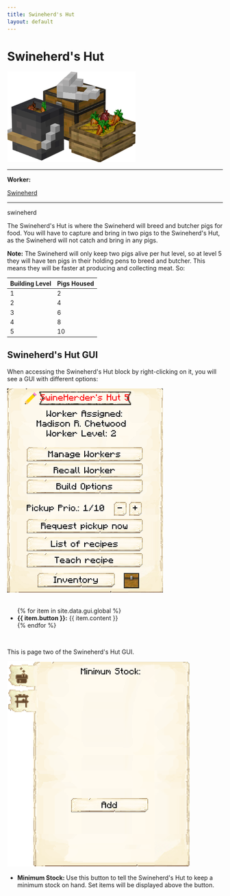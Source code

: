 ```yaml
---
title: Swineherd's Hut
layout: default
---
```

# Swineherd's Hut

<div class="infobox box text-center">
    <img src="../../assets/images/buildings/swineherd.png" alt="Swineherd's Hut" />
    <hr />
    <div class="row section-text text-left">
        <div class="col">
        <p><strong>Worker:</strong></p>
        </div>
        <div class="col">
        <p><a href="../workers/swineherd">Swineherd</a></p>
        </div>
    </div>
    <hr />
    <recipe>swineherd</recipe>
</div>

The Swineherd's Hut is where the Swineherd will breed and butcher pigs for food. You will have to capture and bring in two pigs to the Swineherd's Hut, as the Swineherd will not catch and bring in any pigs.

**Note:** The Swineherd will only keep two pigs alive per hut level, so at level 5 they will have ten pigs in their holding pens to breed and butcher. This means they will be faster at producing and collecting meat. So:


| Building Level | Pigs Housed |
| ----- | ----- |
| 1 | 2 |
| 2 | 4 |
| 3 | 6 |
| 4 | 8 |
| 5 | 10 |

  

## Swineherd's Hut GUI

When accessing the Swineherd's Hut block by right-clicking on it,  you will see a GUI with different options:

<div class="row">
  <div class="col-sm-12 col-md">
    <img src="../../assets/images/gui/swineherdgui.png" class="img-fluid mx-auto" alt="Swineherd's Hut GUI">
  </div>
  <div class="col-sm-12 col-md">
     <br>
     <ul>
      {% for item in site.data.gui.global %}
        <li><strong>{{ item.button }}:</strong> {{ item.content }}</li>
      {% endfor %}
    </ul>
  </div>
</div>
  <br>

This is page two of the Swineherd's Hut GUI.

<div class="row">
    <div class="col-sm-12 col-md">
        <img src="../../assets/images/gui/minstockgui.png" class="img-fluid mx-auto" alt="Swineherd's Hut GUI 2">
    </div>
    <div class="col-sm-12 col-md">
        <ul>
        <li><strong> Minimum Stock: </strong> Use this button to tell the Swineherd's Hut to keep a minimum stock on hand. Set items will be displayed above the button.</li>
        </ul>
    </div>
</div>
